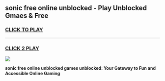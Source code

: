 
## sonic free online unblocked - Play Unblocked Gmaes & Free
<h3>
<a href="https://news.freeplayer.one?title=sonic_free_online_unblocked&ref=23F">CLICK TO PLAY</a></h3>
<hr>

<h3>
<a href="https://news.freeplayer.one?title=sonic_free_online_unblocked&ref=23F">CLICK 2 PLAY</a>
  
</h3>

<a href="https://news.freeplayer.one?title=sonic_free_online_unblocked&ref=23F/"><img src="https://clearcache.store/games.png"></a>


**sonic free online unblocked games unblocked: Your Gateway to Fun and Accessible Online Gaming**
